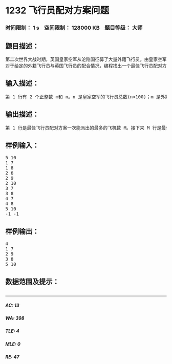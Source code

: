 # 1232 飞行员配对方案问题   
### 时间限制： 1 s&nbsp;&nbsp;&nbsp;&nbsp;空间限制： 128000 KB&nbsp;&nbsp;&nbsp;&nbsp;题目等级： 大师  
## 题目描述：  

<pre>
第二次世界大战时期，英国皇家空军从沦陷国征募了大量外籍飞行员。由皇家空军派出的每一架飞机都需要配备在航行技能和语言上能互相配合的 2 名飞行员，其中 1 名是英国飞行员，另 1 名是外籍飞行员。在众多的飞行员中，每一名外籍飞行员都可以与其他若干名英国飞行员很好地配合。如何选择配对飞行的飞行员才能使一次派出最多的飞机。对于给定的外籍飞行员与英国飞行员的配合情况，试设计一个算法找出最佳飞行员配对方案，使皇家空军一次能派出最多的飞机。
对于给定的外籍飞行员与英国飞行员的配合情况，编程找出一个最佳飞行员配对方案，使皇家空军一次能派出最多的飞机。
</pre>
  
  
## 输入描述：  

<pre>
第 1 行有 2 个正整数 m和 n。n 是皇家空军的飞行员总数(n<100)；m 是外籍飞行员数。外籍飞行员编号为 1~m；英国飞行员编号为 m+1~n。接下来每行有 2 个正整数 i 和 j，表示外籍飞行员 i 可以和英国飞行员 j 配合。文件最后以 2个-1 结束。
</pre>
  
  
## 输出描述：  

<pre>
第 1 行是最佳飞行员配对方案一次能派出的最多的飞机数 M。接下来 M 行是最佳飞行员配对方案。每行有 2个正整数 i 和 j，表示在最佳飞行员配对方案中，飞行员 i 和飞行员 j 配对。如果所求的最佳飞行员配对方案不存在，则输出‘No Solution!’。
</pre>
  
  
## 样例输入：  

<pre>
5 10
1 7 
1 8 
2 6 
2 9 
2 10
3 7
3 8
4 7 
4 8 
5 10 
-1 -1
</pre>
  
  
## 样例输出：  

<pre>
4 
1 7 
2 9 
3 8 
5 10
</pre>
  
  
## 数据范围及提示：  

<pre>
</pre>
  
  
***  

##### AC: 13  
##### WA: 398  
##### TLE: 4  
##### MLE: 0  
##### RE: 47  
